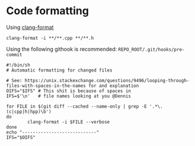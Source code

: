 # Code formatting

Using [clang-format](https://clang.llvm.org/docs/ClangFormat.html)

```shell
clang-format -i **/**.cpp **/**.h
```

Using the following githook is recommended:
`REPO_ROOT/.git/hooks/pre-commit`

```shell
#!/bin/sh
# Automatic formatting for changed files

# See: https://unix.stackexchange.com/questions/9496/looping-through-files-with-spaces-in-the-names for and explanation
OIFS="$IFS" # This shit is because of spaces in
IFS=$'\n'   # file names looking at you @Dennis

for FILE in $(git diff --cached --name-only | grep -E '.*\.(c|cpp|h|hpp)\b')
do
        clang-format -i $FILE --verbose
done
echo "----------------------------"
IFS="$OIFS"
```
